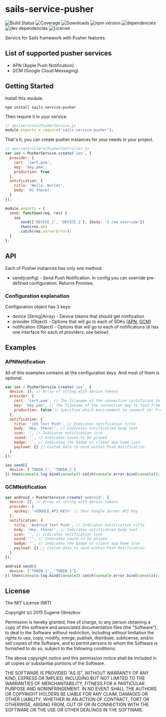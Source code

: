# sails-service-pusher

![Build Status](https://img.shields.io/travis/ghaiklor/sails-service-pusher.svg) ![Coverage](https://img.shields.io/coveralls/ghaiklor/sails-service-pusher.svg) ![Downloads](https://img.shields.io/npm/dm/sails-service-pusher.svg) ![npm version](https://img.shields.io/npm/v/sails-service-pusher.svg) ![dependencies](https://img.shields.io/david/ghaiklor/sails-service-pusher.svg) ![dev dependencies](https://img.shields.io/david/dev/ghaiklor/sails-service-pusher.svg) ![License](https://img.shields.io/npm/l/sails-service-pusher.svg)

Service for Sails framework with Pusher features.

## List of supported pusher services

- APN (Apple Push Notification)
- GCM (Google Cloud Messaging)

## Getting Started

Install this module.

```shell
npm install sails-service-pusher
```

Then require it in your service.

```javascript
// api/services/PusherService.js
module.exports = require('sails-service-pusher');
```

That's it, you can create pusher instances for your needs in your project.

```javascript
// api/controllers/PusherController.js
var ios = PusherService.create('ios', {
  provider: {
    cert: 'cert.pem',
    key: 'key.pem',
    production: true
  },
  notification: {
    title: 'Hello, World!',
    body: 'Hi there!'
  }
});

module.exports = {
  send: function(req, res) {
    ios
      .send(['DEVICE_1', 'DEVICE_2'], {body: 'I can override'})
      .then(res.ok)
      .catch(res.serverError);
  }
};
```

## API

Each of Pusher instances has only one method:

- send(config) - Send Push Notification. In config you can override pre-defined configuration. Returns Promise;

### Configuration explanation

Configuration object has 3 keys:

- device (String|Array) - Device tokens that should get notification
- provider (Object) - Options that will go to each of SDKs ([APN](https://github.com/argon/node-apn/blob/master/doc/connection.markdown#apnconnectionoptions), [GCM](https://github.com/ToothlessGear/node-gcm#example-application))
- notification (Object) - Options that will go to each of notifications (it has one interface for each of providers, see below)

## Examples

### APNNotification

All of this examples contains all the configuration keys. And most of them is optional.

```javascript
var ios = PusherService.create('ios', {
  device: [], // Array of string with device tokens
  provider: {
    cert: 'cert.pem', // The filename of the connection certificate to load from disk
    key: 'key.pem', // The filename of the connection key to load from disk
    production: false // Specifies which environment to connect to: Production (if true) or Sandbox (if false)
  },
  notification: {
    title: 'iOS Test Push', // Indicates notification title
    body: 'Hey, there!', // Indicates notification body text
    icon: '', // Indicates notification icon
    sound: '', // Indicates sound to be played
    badge: '', // Indicates the badge on client app home icon
    payload: {} // Custom data to send within Push Notification
  }
});

ios.send({
  device: ['TOKEN_1', 'TOKEN_2']
}).then(console.log.bind(console)).catch(console.error.bind(console));
```

### GCMNotification

```javascript
var android = PusherService.create('android', {
  device: [], // Array of string with device tokens
  provider: {
    apiKey: '<GOOGLE_API_KEY>' // Your Google Server API Key
  },
  notification: {
    title: 'Android Test Push', // Indicates notification title
    body: 'Hey, there!', // Indicates notification body text
    icon: '', // Indicates notification icon
    sound: '', // Indicates sound to be played
    badge: '', // Indicates the badge on client app home icon
    payload: {} // Custom data to send within Push Notification
  }
});

android.send({
  device: ['TOKEN_1', 'TOKEN_2']
}).then(console.log.bind(console)).catch(console.error.bind(console));
```

## License

The MIT License (MIT)

Copyright (c) 2015 Eugene Obrezkov

Permission is hereby granted, free of charge, to any person obtaining a copy
of this software and associated documentation files (the "Software"), to deal
in the Software without restriction, including without limitation the rights
to use, copy, modify, merge, publish, distribute, sublicense, and/or sell
copies of the Software, and to permit persons to whom the Software is
furnished to do so, subject to the following conditions:

The above copyright notice and this permission notice shall be included in all
copies or substantial portions of the Software.

THE SOFTWARE IS PROVIDED "AS IS", WITHOUT WARRANTY OF ANY KIND, EXPRESS OR
IMPLIED, INCLUDING BUT NOT LIMITED TO THE WARRANTIES OF MERCHANTABILITY,
FITNESS FOR A PARTICULAR PURPOSE AND NONINFRINGEMENT. IN NO EVENT SHALL THE
AUTHORS OR COPYRIGHT HOLDERS BE LIABLE FOR ANY CLAIM, DAMAGES OR OTHER
LIABILITY, WHETHER IN AN ACTION OF CONTRACT, TORT OR OTHERWISE, ARISING FROM,
OUT OF OR IN CONNECTION WITH THE SOFTWARE OR THE USE OR OTHER DEALINGS IN THE
SOFTWARE.
